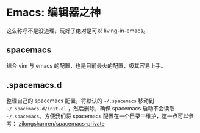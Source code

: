 # Emacs: 编辑器之神
这么称呼不是没道理，玩好了绝对是可以 living-in-emacs。

## spacemacs
结合 vim 与 emacs 的配置，也是目前最火的配置，极其容易上手。

## .spacemacs.d
整理自己的 spacemacs 配置，将默认的 `~/.spacemacs` 移动到 `~/.spacemacs.d/init.el` ，然后删除，确保 spacemacs 启动不会读取 `~/.spacemacs`。方便我们将 spacemacs 配置在一个目录中维护，这一点可以参考： [zilongshanren/spacemacs-private](https://github.com/zilongshanren/spacemacs-private)